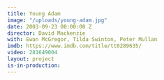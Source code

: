 ```yaml
---
title: Young Adam
image: "/uploads/young-adam.jpg"
date: 2003-09-23 00:00:00 Z
director: David Mackenzie
with: Ewan McGregor, Tilda Swinton, Peter Mullan
imdb: https://www.imdb.com/title/tt0289635/
video: 281649004
layout: project
is-in-production: 
---
```


